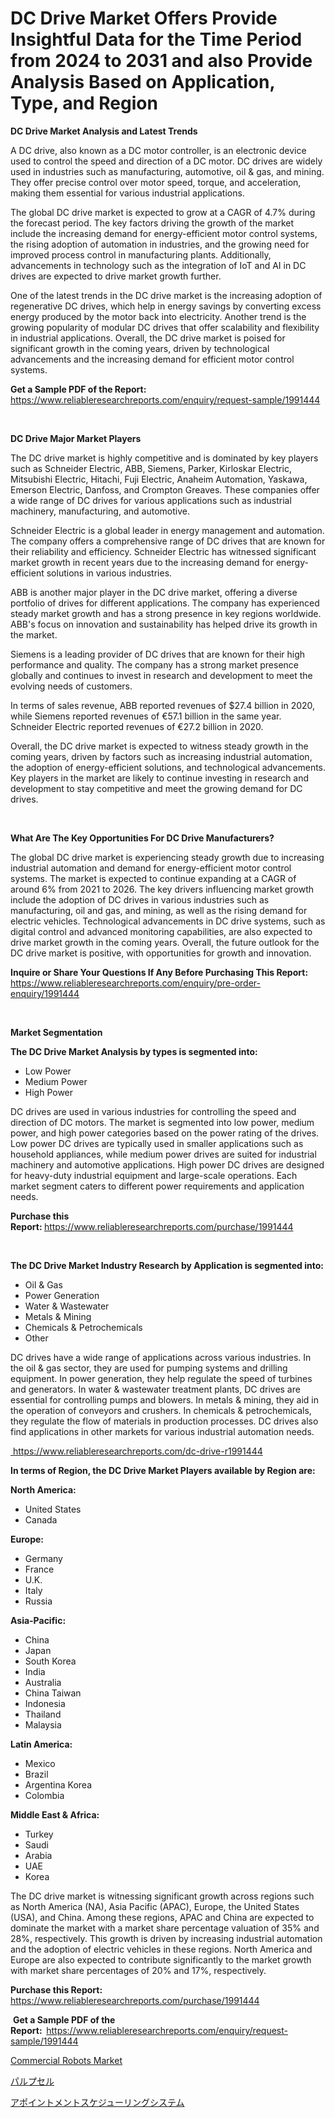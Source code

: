 <p><h1>DC Drive Market Offers Provide Insightful Data for the Time Period from 2024 to 2031 and also Provide Analysis Based on Application, Type, and Region</h1></p><p><strong>DC Drive Market Analysis and Latest Trends</strong></p>
<p><p>A DC drive, also known as a DC motor controller, is an electronic device used to control the speed and direction of a DC motor. DC drives are widely used in industries such as manufacturing, automotive, oil & gas, and mining. They offer precise control over motor speed, torque, and acceleration, making them essential for various industrial applications.</p><p>The global DC drive market is expected to grow at a CAGR of 4.7% during the forecast period. The key factors driving the growth of the market include the increasing demand for energy-efficient motor control systems, the rising adoption of automation in industries, and the growing need for improved process control in manufacturing plants. Additionally, advancements in technology such as the integration of IoT and AI in DC drives are expected to drive market growth further.</p><p>One of the latest trends in the DC drive market is the increasing adoption of regenerative DC drives, which help in energy savings by converting excess energy produced by the motor back into electricity. Another trend is the growing popularity of modular DC drives that offer scalability and flexibility in industrial applications. Overall, the DC drive market is poised for significant growth in the coming years, driven by technological advancements and the increasing demand for efficient motor control systems.</p></p>
<p><strong>Get a Sample PDF of the Report:&nbsp;</strong> <a href="https://www.reliableresearchreports.com/enquiry/request-sample/1991444">https://www.reliableresearchreports.com/enquiry/request-sample/1991444</a></p>
<p>&nbsp;</p>
<p><strong>DC Drive Major Market Players</strong></p>
<p><p>The DC drive market is highly competitive and is dominated by key players such as Schneider Electric, ABB, Siemens, Parker, Kirloskar Electric, Mitsubishi Electric, Hitachi, Fuji Electric, Anaheim Automation, Yaskawa, Emerson Electric, Danfoss, and Crompton Greaves. These companies offer a wide range of DC drives for various applications such as industrial machinery, manufacturing, and automotive.</p><p>Schneider Electric is a global leader in energy management and automation. The company offers a comprehensive range of DC drives that are known for their reliability and efficiency. Schneider Electric has witnessed significant market growth in recent years due to the increasing demand for energy-efficient solutions in various industries.</p><p>ABB is another major player in the DC drive market, offering a diverse portfolio of drives for different applications. The company has experienced steady market growth and has a strong presence in key regions worldwide. ABB's focus on innovation and sustainability has helped drive its growth in the market.</p><p>Siemens is a leading provider of DC drives that are known for their high performance and quality. The company has a strong market presence globally and continues to invest in research and development to meet the evolving needs of customers.</p><p>In terms of sales revenue, ABB reported revenues of $27.4 billion in 2020, while Siemens reported revenues of €57.1 billion in the same year. Schneider Electric reported revenues of €27.2 billion in 2020.</p><p>Overall, the DC drive market is expected to witness steady growth in the coming years, driven by factors such as increasing industrial automation, the adoption of energy-efficient solutions, and technological advancements. Key players in the market are likely to continue investing in research and development to stay competitive and meet the growing demand for DC drives.</p></p>
<p>&nbsp;</p>
<p><strong>What Are The Key Opportunities For DC Drive Manufacturers?</strong></p>
<p><p>The global DC drive market is experiencing steady growth due to increasing industrial automation and demand for energy-efficient motor control systems. The market is expected to continue expanding at a CAGR of around 6% from 2021 to 2026. The key drivers influencing market growth include the adoption of DC drives in various industries such as manufacturing, oil and gas, and mining, as well as the rising demand for electric vehicles. Technological advancements in DC drive systems, such as digital control and advanced monitoring capabilities, are also expected to drive market growth in the coming years. Overall, the future outlook for the DC drive market is positive, with opportunities for growth and innovation.</p></p>
<p><strong>Inquire or Share Your Questions If Any Before Purchasing This Report:</strong> <a href="https://www.reliableresearchreports.com/enquiry/pre-order-enquiry/1991444">https://www.reliableresearchreports.com/enquiry/pre-order-enquiry/1991444</a></p>
<p>&nbsp;</p>
<p><strong>Market Segmentation</strong></p>
<p><strong>The DC Drive Market Analysis by types is segmented into:</strong></p>
<p><ul><li>Low Power</li><li>Medium Power</li><li>High Power</li></ul></p>
<p><p>DC drives are used in various industries for controlling the speed and direction of DC motors. The market is segmented into low power, medium power, and high power categories based on the power rating of the drives. Low power DC drives are typically used in smaller applications such as household appliances, while medium power drives are suited for industrial machinery and automotive applications. High power DC drives are designed for heavy-duty industrial equipment and large-scale operations. Each market segment caters to different power requirements and application needs.</p></p>
<p><strong>Purchase this Report:&nbsp;</strong><a href="https://www.reliableresearchreports.com/purchase/1991444">https://www.reliableresearchreports.com/purchase/1991444</a></p>
<p>&nbsp;</p>
<p><strong>The DC Drive Market Industry Research by Application is segmented into:</strong></p>
<p><ul><li>Oil & Gas</li><li>Power Generation</li><li>Water & Wastewater</li><li>Metals & Mining</li><li>Chemicals & Petrochemicals</li><li>Other</li></ul></p>
<p><p>DC drives have a wide range of applications across various industries. In the oil & gas sector, they are used for pumping systems and drilling equipment. In power generation, they help regulate the speed of turbines and generators. In water & wastewater treatment plants, DC drives are essential for controlling pumps and blowers. In metals & mining, they aid in the operation of conveyors and crushers. In chemicals & petrochemicals, they regulate the flow of materials in production processes. DC drives also find applications in other markets for various industrial automation needs.</p></p>
<p><a href="https://www.reliableresearchreports.com/dc-drive-r1991444">&nbsp;https://www.reliableresearchreports.com/dc-drive-r1991444</a></p>
<p><strong>In terms of Region, the DC Drive Market Players available by Region are:</strong></p>
<p>
    <p> <strong> North America: </strong>
        <ul>
            <li>United States</li>
            <li>Canada</li>
        </ul>
        </p> 
    <p> <strong> Europe: </strong>
        <ul>
            <li>Germany</li>
            <li>France</li>
            <li>U.K.</li>
            <li>Italy</li>
            <li>Russia</li>
        </ul>
        </p> 
    <p> <strong> Asia-Pacific: </strong>
        <ul>
            <li>China</li>
            <li>Japan</li>
            <li>South Korea</li>
            <li>India</li>
            <li>Australia</li>
            <li>China Taiwan</li>
            <li>Indonesia</li>
            <li>Thailand</li>
            <li>Malaysia</li>
        </ul>
        </p> 
    <p> <strong> Latin America: </strong>
        <ul>
            <li>Mexico</li>
            <li>Brazil</li>
            <li>Argentina Korea</li>
            <li>Colombia</li>
        </ul>
        </p> 
    <p> <strong> Middle East & Africa: </strong>
        <ul>
            <li>Turkey</li>
            <li>Saudi</li>
            <li>Arabia</li>
            <li>UAE</li>
            <li>Korea</li>
        </ul>
    </p>
    </p>
<p><p>The DC drive market is witnessing significant growth across regions such as North America (NA), Asia Pacific (APAC), Europe, the United States (USA), and China. Among these regions, APAC and China are expected to dominate the market with a market share percentage valuation of 35% and 28%, respectively. This growth is driven by increasing industrial automation and the adoption of electric vehicles in these regions. North America and Europe are also expected to contribute significantly to the market growth with market share percentages of 20% and 17%, respectively.</p></p>
<p><strong>Purchase this Report: </strong><a href="https://www.reliableresearchreports.com/purchase/1991444">https://www.reliableresearchreports.com/purchase/1991444</a></p>
<p>&nbsp;<strong>Get a Sample PDF of the Report:&nbsp;&nbsp;</strong><a href="https://www.reliableresearchreports.com/enquiry/request-sample/1991444">https://www.reliableresearchreports.com/enquiry/request-sample/1991444</a></p>
<p><strong></strong></p>
<p><p><a href="https://github.com/brenzgnarento/Market-Research-Report-List-2/blob/main/commercial-robots-market.md">Commercial Robots Market</a></p><p><a href="https://github.com/Sophiaard2003/Market-Research-Report-List-1/blob/main/864764927701.md">パルプセル</a></p><p><a href="https://medium.com/@claudehintz/%E4%BA%88%E7%B4%84%E3%82%B9%E3%82%B1%E3%82%B8%E3%83%A5%E3%83%BC%E3%83%AA%E3%83%B3%E3%82%B0%E3%82%B7%E3%82%B9%E3%83%86%E3%83%A0%E5%B8%82%E5%A0%B4%E3%81%AE%E5%B1%95%E6%9C%9B-%E6%A5%AD%E7%95%8C%E3%81%AE%E6%A6%82%E8%A6%81%E3%81%A8%E4%BA%88%E6%B8%AC-2024%E5%B9%B4%E3%81%8B%E3%82%892031%E5%B9%B4-5ab99fe81f3a">アポイントメントスケジューリングシステム</a></p></p>